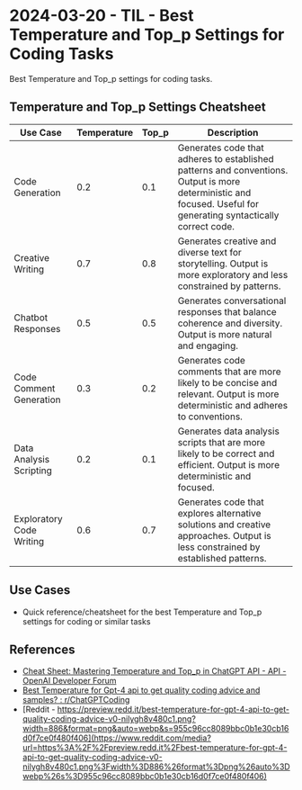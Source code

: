 # 2024-03-20 - TIL - Best Temperature and Top_p Settings for Coding Tasks

Best Temperature and Top_p settings for coding tasks.


## Temperature and Top_p Settings Cheatsheet

| Use Case | Temperature | Top_p | Description |
| --- | --- | --- | --- |
| Code Generation | 0.2 | 0.1 | Generates code that adheres to established patterns and conventions. Output is more deterministic and focused. Useful for generating syntactically correct code. |
| Creative Writing | 0.7 | 0.8 | Generates creative and diverse text for storytelling. Output is more exploratory and less constrained by patterns. |
| Chatbot Responses | 0.5 | 0.5 | Generates conversational responses that balance coherence and diversity. Output is more natural and engaging. |
| Code Comment Generation | 0.3 | 0.2 | Generates code comments that are more likely to be concise and relevant. Output is more deterministic and adheres to conventions. |
| Data Analysis Scripting | 0.2 | 0.1 | Generates data analysis scripts that are more likely to be correct and efficient. Output is more deterministic and focused. |
| Exploratory Code Writing | 0.6 | 0.7 | Generates code that explores alternative solutions and creative approaches. Output is less constrained by established patterns. |


## Use Cases

- Quick reference/cheatsheet for the best Temperature and Top_p settings for coding or similar tasks


## References

- [Cheat Sheet: Mastering Temperature and Top_p in ChatGPT API - API - OpenAI Developer Forum](https://community.openai.com/t/cheat-sheet-mastering-temperature-and-top-p-in-chatgpt-api/172683)
- [Best Temperature for Gpt-4 api to get quality coding advice and samples? : r/ChatGPTCoding](https://www.reddit.com/r/ChatGPTCoding/comments/12i6k06/best_temperature_for_gpt4_api_to_get_quality/?rdt=35224)
- [Reddit - https://preview.redd.it/best-temperature-for-gpt-4-api-to-get-quality-coding-advice-v0-nilygh8v480c1.png?width=886&format=png&auto=webp&s=955c96cc8089bbc0b1e30cb16d0f7ce0f480f406](https://www.reddit.com/media?url=https%3A%2F%2Fpreview.redd.it%2Fbest-temperature-for-gpt-4-api-to-get-quality-coding-advice-v0-nilygh8v480c1.png%3Fwidth%3D886%26format%3Dpng%26auto%3Dwebp%26s%3D955c96cc8089bbc0b1e30cb16d0f7ce0f480f406)

